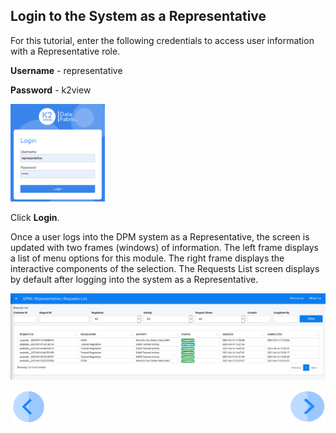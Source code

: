 ## Login to the System as a Representative

For this tutorial, enter the following credentials to access user information with a Representative role.

**Username** - representative

**Password** - k2view

<img src="../images/representative_login.png" width="30%" height="30%">

Click **Login**.

Once a user logs into the DPM system as a Representative, the screen is updated with two frames (windows) of information. The left frame displays a list of menu options for this module. The right frame displays the interactive components of the selection. The Requests List screen displays by default after logging into the system as a Representative.

![image](../images/08_Consent_Rep_Landing.png)        



[![Previous](../images/Previous.png)](01_Purging_Data.md)[<img align="right" width="60" height="54" src="../images/Next.png">](03_03_01_Purging_search_customer_to_Purge.md)